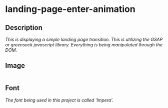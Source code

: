 # landing-page-enter-animation

## Description

_This is displaying a simple landing page transition. This is utilizing the GSAP or greensock javascript library. Everything is being manipulated through the DOM._

## Image 

![]()

## Font

_The font being used in this project is called 'Impera'._